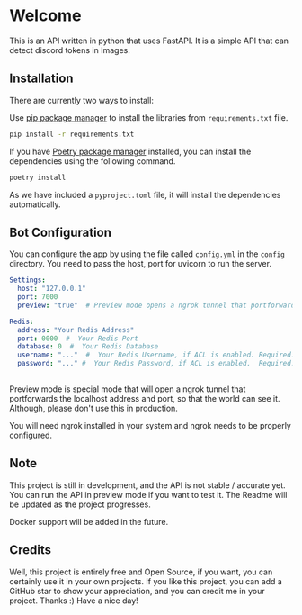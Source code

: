 # Welcome

This is an API written in python that uses FastAPI. It is a simple API that can detect discord tokens in Images.


## Installation
There are currently two ways to install:

Use [pip package manager](https://pip.pypa.io/en/stable/) to install the libraries from ``requirements.txt`` file.

```bash
pip install -r requirements.txt
```

If you have [Poetry package manager](https://python-poetry.org/) installed, you can install the dependencies using 
the following command.

```bash
poetry install
```
As we have included a `pyproject.toml` file, it will install the dependencies automatically.

## Bot Configuration
You can configure the app by using the file called ``config.yml`` in the ``config`` directory.
You need to pass the host, port for uvicorn to run the server.
```yaml
Settings:
  host: "127.0.0.1"
  port: 7000
  preview: "true"  # Preview mode opens a ngrok tunnel that portforwards the localhost address and port, so that the world can see it. Although, please don't use this in production

Redis:
  address: "Your Redis Address"
  port: 0000  #  Your Redis Port
  database: 0  #  Your Redis Database
  username: "..."  #  Your Redis Username, if ACL is enabled. Required.
  password: "..." #  Your Redis Password, if ACL is enabled.  Required.
  
```
Preview mode is special mode that will open a ngrok tunnel that portforwards the localhost address and port, so that the world can see it. 
Although, please don't use this in production.

You will need ngrok installed in your system and ngrok needs to be properly configured.


## Note
This project is still in development, and the API is not stable / accurate yet. You can run the API in preview mode if you want to test it.
The Readme will be updated as the project progresses.

Docker support will be added in the future.

## Credits
Well, this project is entirely free and Open Source, if you want, you can certainly use it in your own projects.
If you like this project, you can add a GitHub star to show your appreciation, and you can credit me in your project.
Thanks :)
Have a nice day!